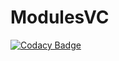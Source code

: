 # ModulesVC

[![Codacy Badge](https://api.codacy.com/project/badge/Grade/d17767442e034c0aa98e580f7822c9c8)](https://app.codacy.com/gh/kumpeapps/ModulesVC?utm_source=github.com&utm_medium=referral&utm_content=kumpeapps/ModulesVC&utm_campaign=Badge_Grade_Settings)
